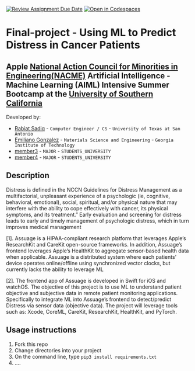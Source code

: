 [![Review Assignment Due Date](https://classroom.github.com/assets/deadline-readme-button-22041afd0340ce965d47ae6ef1cefeee28c7c493a6346c4f15d667ab976d596c.svg)](https://classroom.github.com/a/ol4GAg0d)
[![Open in Codespaces](https://classroom.github.com/assets/launch-codespace-2972f46106e565e64193e422d61a12cf1da4916b45550586e14ef0a7c637dd04.svg)](https://classroom.github.com/open-in-codespaces?assignment_repo_id=15423777)
<!--
Name of your team's final project
-->
# Final-project - Using ML to Predict Distress in Cancer Patients
##  Apple [National Action Council for Minorities in Engineering(NACME)](https://www.nacme.org) Artificial Intelligence - Machine Learning (AIML) Intensive Summer Bootcamp at the [University of Southern California](https://viterbischool.usc.edu)

<!--
List all of the members who developed the project and
link to each members respective GitHub profile
-->
Developed by: 
- [Rabiat Sadiq](https://github.com/rabiats) - `Computer Engineer / CS` - `University of Texas at San Antonio`
- [Emiliano Gonzalez](https://github.com/egonzalez82077) - `Materials Science and Engineering` - `Georgia Institute of Technology` 
- [member3](https://github.com/cbaker6) - `MAJOR` - `STUDENTS_UNIVERSITY` 
- [member4](https://github.com/cbaker6) - `MAJOR` - `STUDENTS_UNIVERSITY`

## Description
<!--
Give a short description on what your project accomplishes and what tools is uses. In addition, you can drop screenshots directly into your README file to add them to your README. Take these from your presentations.
-->
Distress is defined in the NCCN Guidelines for Distress Management as a
multifactorial, unpleasant experience of a psychologic (ie, cognitive, behavioral,
emotional), social, spiritual, and/or physical nature that may interfere with the ability to
cope effectively with cancer, its physical symptoms, and its treatment.” Early evaluation
and screening for distress leads to early and timely management of psychologic
distress, which in turn improves medical management 

[1]. Assuage is a HIPAA-compliant research platform that leverages Apple’s ResearchKit and CareKit
open-source frameworks. In addition, Assuage’s frontend leverages Apple’s HealthKit
to aggregate sensor-based health data when applicable. Assuage is a distributed
system where each patients’ device operates online/offline using synchronized vector
clocks, but currently lacks the ability to leverage ML 

[2]. The frontend app of Assuage is developed in Swift for iOS and watchOS.
The objective of this project is to use ML to understand patient objective and subjective
data in remote patient monitoring applications. Specifically to integrate ML into
Assuage’s frontend to detect/predict Distress via sensor data (objective data). The
project will leverage tools such as: Xcode, CoreML, CareKit, ResearchKit, HealthKit,
and PyTorch.

## Usage instructions
<!--
Give details on how to install fork and install your project. You can get all of the python dependencies for your project by typing `pip3 freeze requirements.txt` on the system that runs your project. Add the generated `requirements.txt` to this repo.
-->
1. Fork this repo
2. Change directories into your project
3. On the command line, type `pip3 install requirements.txt`
4. ....
